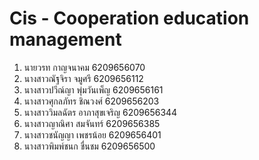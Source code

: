 # Cis - Cooperation education management
 1. นายวรท กาญจนาคม 6209656070 
 2. นางสาวณัฐจิรา จมูศรี 6209656112
 3. นางสาวปวีณ์ญา พุ่มวันเพ็ญ 6209656161
 4. นางสาวศุกลภัทร ชิณวงศ์ 6209656203
 5. นางสาววิมลฉัตร อาภาสุขเจริญ 6209656344
 6. นางสาวญาณิศา สมจันทร์ 6209656385
 7. นางสาวชนัญญา เพชรน้อย 6209656401
 8. นางสาวพิมพ์ชนก ชื่นชม 6209656500
